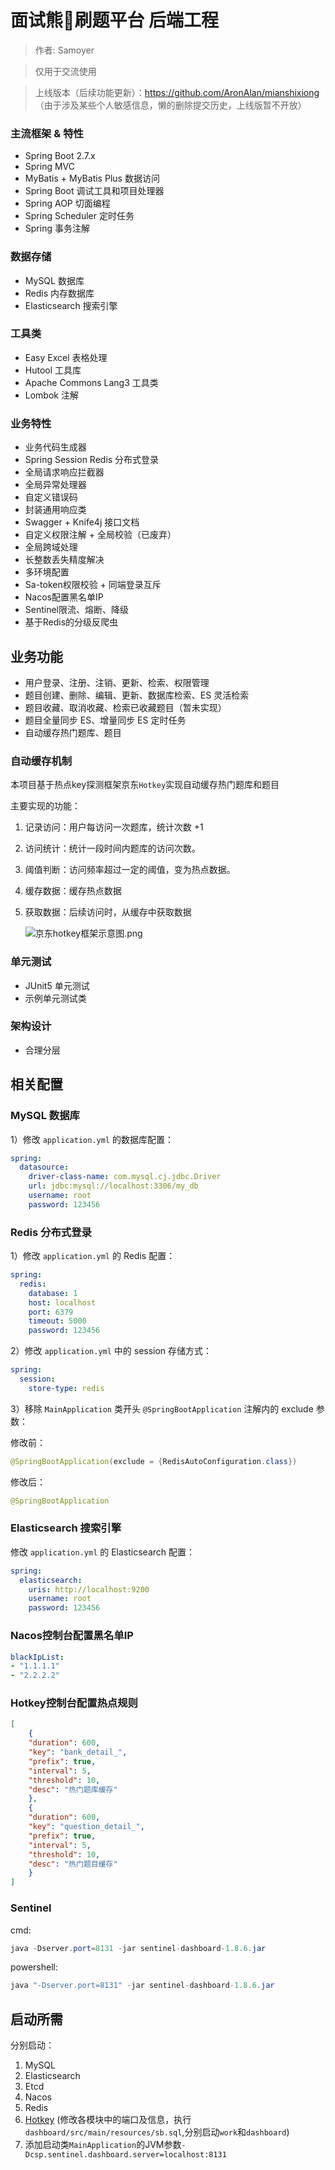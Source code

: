 # 面试熊🐻刷题平台 后端工程

>作者: Samoyer

>仅用于交流使用

>上线版本（后续功能更新）：https://github.com/AronAlan/mianshixiong （由于涉及某些个人敏感信息，懒的删除提交历史，上线版暂不开放）

### 主流框架 & 特性

- Spring Boot 2.7.x
- Spring MVC
- MyBatis + MyBatis Plus 数据访问
- Spring Boot 调试工具和项目处理器
- Spring AOP 切面编程
- Spring Scheduler 定时任务
- Spring 事务注解

### 数据存储

- MySQL 数据库
- Redis 内存数据库
- Elasticsearch 搜索引擎

### 工具类

- Easy Excel 表格处理
- Hutool 工具库
- Apache Commons Lang3 工具类
- Lombok 注解

### 业务特性

- 业务代码生成器
- Spring Session Redis 分布式登录
- 全局请求响应拦截器
- 全局异常处理器
- 自定义错误码
- 封装通用响应类
- Swagger + Knife4j 接口文档
- 自定义权限注解 + 全局校验（已废弃）
- 全局跨域处理
- 长整数丢失精度解决
- 多环境配置
- Sa-token权限校验 + 同端登录互斥
- Nacos配置黑名单IP
- Sentinel限流、熔断、降级
- 基于Redis的分级反爬虫


## 业务功能

- 用户登录、注册、注销、更新、检索、权限管理
- 题目创建、删除、编辑、更新、数据库检索、ES 灵活检索
- 题目收藏、取消收藏、检索已收藏题目（暂未实现）
- 题目全量同步 ES、增量同步 ES 定时任务
- 自动缓存热门题库、题目

### 自动缓存机制
本项目基于热点key探测框架京东`Hotkey`实现自动缓存热门题库和题目

主要实现的功能：
1. 记录访问：用户每访问一次题库，统计次数 +1
2. 访问统计：统计一段时间内题库的访问次数。
3. 阈值判断：访问频率超过一定的阈值，变为热点数据。
4. 缓存数据：缓存热点数据
5. 获取数据：后续访问时，从缓存中获取数据


   ![京东hotkey框架示意图.png](doc/京东hotkey框架示意图.png)

### 单元测试

- JUnit5 单元测试
- 示例单元测试类

### 架构设计

- 合理分层


## 相关配置
### MySQL 数据库

1）修改 `application.yml` 的数据库配置：

```yml
spring:
  datasource:
    driver-class-name: com.mysql.cj.jdbc.Driver
    url: jdbc:mysql://localhost:3306/my_db
    username: root
    password: 123456
```

### Redis 分布式登录

1）修改 `application.yml` 的 Redis 配置：

```yml
spring:
  redis:
    database: 1
    host: localhost
    port: 6379
    timeout: 5000
    password: 123456
```

2）修改 `application.yml` 中的 session 存储方式：

```yml
spring:
  session:
    store-type: redis
```

3）移除 `MainApplication` 类开头 `@SpringBootApplication` 注解内的 exclude 参数：

修改前：

```java
@SpringBootApplication(exclude = {RedisAutoConfiguration.class})
```

修改后：


```java
@SpringBootApplication
```

### Elasticsearch 搜索引擎

修改 `application.yml` 的 Elasticsearch 配置：

```yml
spring:
  elasticsearch:
    uris: http://localhost:9200
    username: root
    password: 123456
```
### Nacos控制台配置黑名单IP
```yaml
blackIpList:
- "1.1.1.1"
- "2.2.2.2"
```

### Hotkey控制台配置热点规则
```json
[
    {
    "duration": 600,
    "key": "bank_detail_",
    "prefix": true,
    "interval": 5,
    "threshold": 10,
    "desc": "热门题库缓存"
    },
    {
    "duration": 600,
    "key": "question_detail_",
    "prefix": true,
    "interval": 5,
    "threshold": 10,
    "desc": "热门题目缓存"
    }
]
```

### Sentinel
cmd:
```java
java -Dserver.port=8131 -jar sentinel-dashboard-1.8.6.jar
```
powershell:
```java
java "-Dserver.port=8131" -jar sentinel-dashboard-1.8.6.jar
```

## 启动所需
分别启动：
1. MySQL
2. Elasticsearch
3. Etcd
4. Nacos
5. Redis
6. [Hotkey](https://gitee.com/jd-platform-opensource/hotkey)
(修改各模块中的端口及信息，执行`dashboard/src/main/resources/sb.sql`,分别启动`work`和`dashboard`)
7. 添加启动类`MainApplication`的JVM参数`-Dcsp.sentinel.dashboard.server=localhost:8131`
